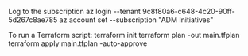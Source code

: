 Log to the subscription
az login --tenant 9c8f80a6-c648-4c20-90ff-5d267c8ae785
az account set --subscription "ADM Initiatives"

To run a Terraform script:
terraform init
terraform plan -out main.tfplan
terraform apply main.tfplan -auto-approve